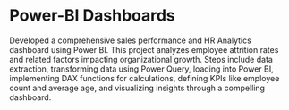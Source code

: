 # Power-BI Dashboards

Developed a comprehensive sales performance and HR Analytics dashboard using Power BI. This project analyzes employee attrition rates and related factors impacting organizational growth. Steps include data extraction, transforming data using Power Query, loading into Power BI, implementing DAX functions for calculations, defining KPIs like employee count and average age, and visualizing insights through a compelling dashboard.

